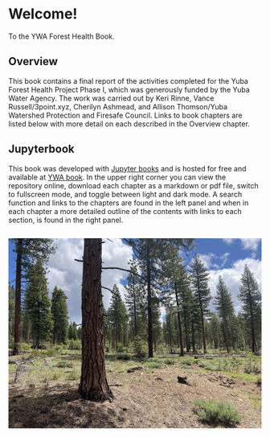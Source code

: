 # Welcome!

To the YWA Forest Health Book.

## Overview
This book contains a final report of the activities completed for the Yuba Forest Health Project Phase I, which was generously funded by the Yuba Water Agency. The work was carried out by Keri Rinne, Vance Russell/3point.xyz, Cherilyn Ashmead, and Allison Thomson/Yuba Watershed Protection and Firesafe Council. Links to book chapters are listed below with more detail on each described in the Overview chapter.

## Jupyterbook
This book was developed with [Jupyter books](https://jupyterbook.org) and is hosted for free and available at [YWA book](https://3point.xyz/ywabook). In the upper right corner you can view the repository online, download each chapter as a markdown or pdf file, switch to fullscreen mode, and toggle between light and dark mode. A search function and links to the chapters are found in the left panel and when in each chapter a more detailed outline of the contents with links to each section, is found in the right panel.

```{tableofcontents}
```

![treated pine forest](figures/treated_pine.jpg)